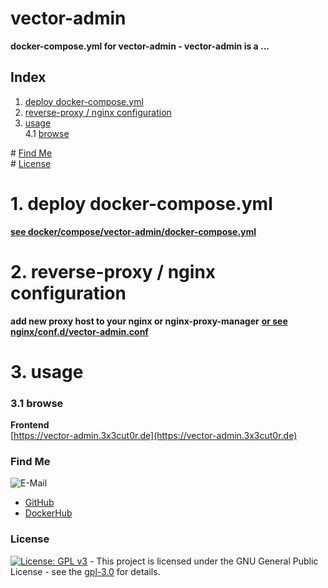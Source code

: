 # vector-admin

**docker-compose.yml for vector-admin - vector-admin is a ...**

## Index

1. [deploy docker-compose.yml](#deploy)
2. [reverse-proxy / nginx configuration](#reverse-proxy)
3. [usage](#usage)  
   4.1 [browse](#browse)

\# [Find Me](#findme)  
\# [License](#license)

# 1. deploy docker-compose.yml <a name="deploy"></a>

**[see docker/compose/vector-admin/docker-compose.yml](https://github.com/3x3cut0r/vps/blob/main/docker/compose/vector-admin/docker-compose.yml)**

# 2. reverse-proxy / nginx configuration <a name="reverse-proxy"></a>

**add new proxy host to your nginx or nginx-proxy-manager**
**[or see nginx/conf.d/vector-admin.conf](https://github.com/3x3cut0r/vps/blob/main/nginx/conf.d/vector-admin.conf)**

# 3. usage <a name="usage"></a>

### 3.1 browse <a name="browse"></a>

**Frontend**  
[https://vector-admin.3x3cut0r.de](https://vector-admin.3x3cut0r.de)

### Find Me <a name="findme"></a>

![E-Mail](https://img.shields.io/badge/E--Mail-executor55%40gmx.de-red)

- [GitHub](https://github.com/3x3cut0r)
- [DockerHub](https://hub.docker.com/u/3x3cut0r)

### License <a name="license"></a>

[![License: GPL v3](https://img.shields.io/badge/License-GPLv3-blue.svg)](https://www.gnu.org/licenses/gpl-3.0) - This project is licensed under the GNU General Public License - see the [gpl-3.0](https://www.gnu.org/licenses/gpl-3.0.en.html) for details.
